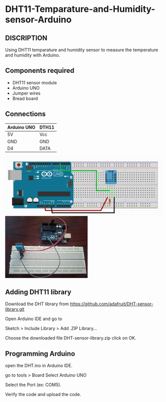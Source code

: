 # DHT11-Temparature-and-Humidity-sensor-Arduino 


## DISCRIPTION 
Using DHT11 temparature and humidity sensor to measure the temperature and humidity with Arduino. 

## Components required  
* DHT11 sensor module 
* Arduino UNO 
* Jumper wires 
* Bread board 

## Connections 
Arduino UNO |  DTH11 
-----------|------------- 
5V     |    Vcc 
GND    |    GND 
D4     |    DATA 

![DHT11 Arduino connections.png](https://github.com/akashsjjan/DHT11-Temparature-and-Humidity-sensor-Arduino/blob/main/DHT11%20Arduino%20connections.png) ![DHT11 arduino circuit.jpg](https://github.com/akashsjjan/DHT11-Temparature-and-Humidity-sensor-Arduino/blob/main/DHT11%20arduino%20circuit.jpg)

## Adding DHT11 library 
Download the DHT library from https://github.com/adafruit/DHT-sensor-library.git 

Open Arduino IDE and go to 

Sketch > Include Library > Add .ZIP Library... 

Choose the downloaded file DHT-sensor-library.zip click on OK. 

## Programming Arduino 
open the DHT.ino in Arduino IDE.

go to tools > Board Select Arduino UNO

Select the Port (ex: COM5).

Verify the code and upload the code.
